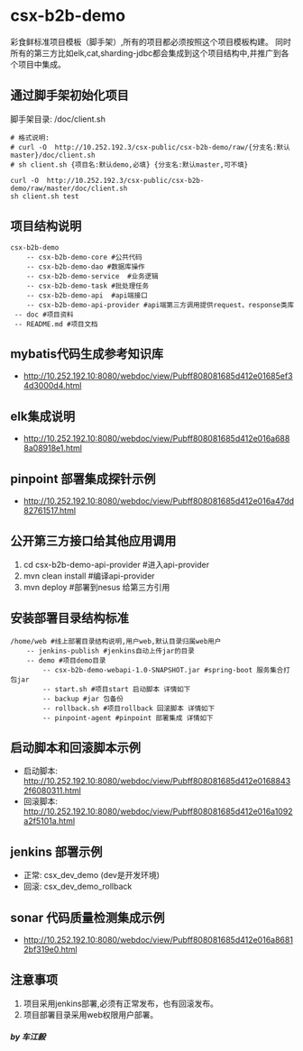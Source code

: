 # csx-b2b-demo

彩食鲜标准项目模板（脚手架）,所有的项目都必须按照这个项目模板构建。
同时所有的第三方比如elk,cat,sharding-jdbc都会集成到这个项目结构中,并推广到各个项目中集成。

## 通过脚手架初始化项目
脚手架目录: /doc/client.sh
```
# 格式说明: 
# curl -O  http://10.252.192.3/csx-public/csx-b2b-demo/raw/{分支名:默认master}/doc/client.sh
# sh client.sh {项目名:默认demo,必填} {分支名:默认master,可不填}

curl -O  http://10.252.192.3/csx-public/csx-b2b-demo/raw/master/doc/client.sh
sh client.sh test
```

## 项目结构说明
```
csx-b2b-demo
    -- csx-b2b-demo-core #公共代码
    -- csx-b2b-demo-dao #数据库操作
    -- csx-b2b-demo-service  #业务逻辑
    -- csx-b2b-demo-task #批处理任务
    -- csx-b2b-demo-api  #api端接口
    -- csx-b2b-demo-api-provider #api端第三方调用提供request，response类库
 -- doc #项目资料
 -- README.md #项目文档
```

## mybatis代码生成参考知识库
* http://10.252.192.10:8080/webdoc/view/Pubff808081685d412e01685ef34d3000d4.html


## elk集成说明
* http://10.252.192.10:8080/webdoc/view/Pubff808081685d412e016a6888a08918e1.html
  
## pinpoint 部署集成探针示例
* http://10.252.192.10:8080/webdoc/view/Pubff808081685d412e016a47dd82761517.html

## 公开第三方接口给其他应用调用
1. cd csx-b2b-demo-api-provider  #进入api-provider
2. mvn clean install #编译api-provider
3. mvn deploy  #部署到nesus 给第三方引用

## 安装部署目录结构标准
```
/home/web #线上部署目录结构说明,用户web,默认目录归属web用户
    -- jenkins-publish #jenkins自动上传jar的目录
    -- demo #项目demo目录
        -- csx-b2b-demo-webapi-1.0-SNAPSHOT.jar #spring-boot 服务集合打包jar
        -- start.sh #项目start 启动脚本 详情如下
        -- backup #jar 包备份
        -- rollback.sh #项目rollback 回滚脚本 详情如下
        -- pinpoint-agent #pinpoint 部署集成 详情如下
```
## 启动脚本和回滚脚本示例
* 启动脚本: http://10.252.192.10:8080/webdoc/view/Pubff808081685d412e01688432f6080311.html
* 回滚脚本: http://10.252.192.10:8080/webdoc/view/Pubff808081685d412e016a1092a2f5101a.html

## jenkins 部署示例
* 正常: csx_dev_demo (dev是开发环境)
* 回滚: csx_dev_demo_rollback

## sonar 代码质量检测集成示例
* http://10.252.192.10:8080/webdoc/view/Pubff808081685d412e016a86812bf319e0.html
  
## 注意事项
1.  项目采用jenkins部署,必须有正常发布，也有回滚发布。
2.  项目部署目录采用web权限用户部署。

##### by 车江毅